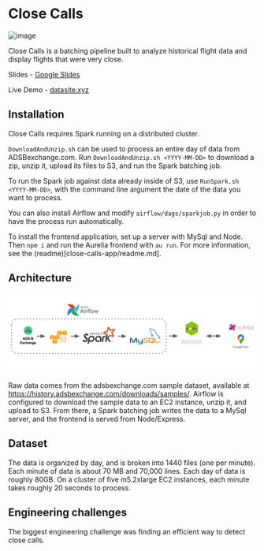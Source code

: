# Close Calls

![image](close-calls-app/static/title.png)

Close Calls is a batching pipeline built to analyze historical flight data and display flights that were very close.

Slides - [Google Slides](https://docs.google.com/presentation/d/1HkhyJk-61REsz5vFL9xPAtWcW4X4OVPTBDgzpofDDgc/)

Live Demo - [datasite.xyz](datasite.xyz)

## Installation

Close Calls requires Spark running on a distributed cluster. 

`DownloadAndUnzip.sh` can be used to process an entire day of data from ADSBexchange.com. Run `DownloadAndUnzip.sh <YYYY-MM-DD>` to download a zip, unzip it, upload its files to S3, and run the Spark batching job. 

To run the Spark job against data already inside of S3, use `RunSpark.sh <YYYY-MM-DD>`, with the command line argument the date of the data you want to process. 

You can also install Airflow and modify `airflow/dags/sparkjob.py` in order to have the process run automatically. 

To install the frontend application, set up a server with MySql and Node. Then `npm i` and run the Aurelia frontend with `au run`. For more information, see the (readme)[close-calls-app/readme.md].

## Architecture

![image](close-calls-app/static/pipeline.png)

Raw data comes from the adsbexchange.com sample dataset, available at https://history.adsbexchange.com/downloads/samples/. Airflow is configured to download the sample data to an EC2 instance, unzip it, and upload to S3. From there, a Spark batching job writes the data to a MySql server, and the frontend is served from Node/Express.

## Dataset

The data is organized by day, and is broken into 1440 files (one per minute). Each minute of data is about 70 MB and 70,000 lines. Each day of data is roughly 80GB. On a cluster of five m5.2xlarge EC2 instances, each minute takes roughly 20 seconds to process. 

## Engineering challenges

The biggest engineering challenge was finding an efficient way to detect close calls. 
